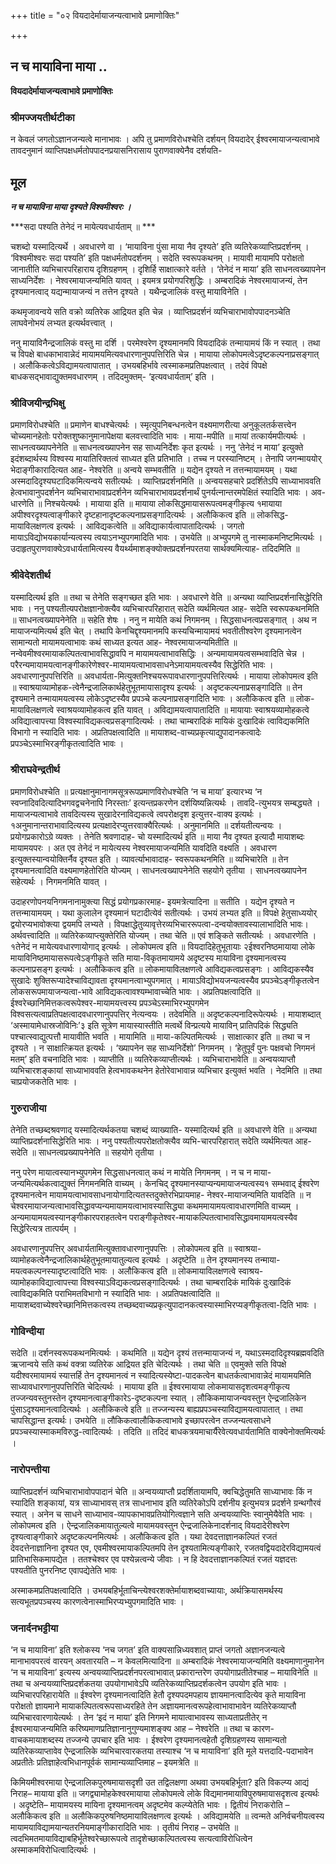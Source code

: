 +++
title = "०२ वियदादेर्मायाजन्यत्वाभावे प्रमाणोक्तिः"

+++


## न च मायाविना माया ..

**वियदादेर्मायाजन्यत्वाभावे प्रमाणोक्तिः**

### **श्रीमज्जयतीर्थटीका**

न केवलं जगतोऽज्ञानजन्यत्वे मानाभावः । अपि तु प्रमाणविरोधश्चेति दर्शयन् वियदादेर् ईश्वरमायाजन्यत्वाभावे तावदनुमानं व्याप्तिपक्षधर्मतोपपादनप्रयासनिरासाय पुराणवाक्येनैव दर्शयति-

## **मूल**

***न च मायाविना माया दृश्यते विश्वमीश्वरः ।***

***सदा पश्यति तेनेदं न मायेत्यवधार्यताम् ॥ ***

चशब्दो यस्मादित्यर्थे । अवधारणे वा । ‘मायाविना पुंसा माया नैव दृश्यते’ इति व्यतिरेकव्याप्तिप्रदर्शनम् । ‘विश्वमीश्वरः सदा पश्यति’ इति पक्षधर्मतोपदर्शनम् । सदेति स्वरूपकथनम् । मायावी मायामपि परोक्षतो जानातीति व्यभिचारपरिहाराय दृशिग्रहणम् । दृशिर्हि साक्षात्कारे वर्तते । ‘तेनेदं न माया’ इति साधनत्वख्यापनेन साध्यनिर्देशः । नेश्वरमायाजन्यमिति यावत् । इयमत्र प्रयोगपरिशुद्धिः । अम्बरादिकं नेश्वरमायाजन्यं, तेन दृश्यमानत्वाद् यद्यन्मायाजन्यं न तत्तेन दृश्यते । यथैन्द्रजालिकं वस्तु मायाविनेति ।

कथमृजावन्वये सति वक्रो व्यतिरेक आद्रियत इति चेन्न । व्याप्तिप्रदर्शनं व्यभिचाराभावोपपादनञ्चेति लाघवेनोभयं लभ्यत इत्यर्थवत्त्वात् ।

ननु मायाविनैन्द्रजालिकं वस्तु मा दर्शि । परमेश्वरेण दृश्यमानमपि वियदादिकं तन्मायामयं किं न स्यात् । तथा च विपक्षे बाधकाभावान्नेदं मायामयमित्यवधारणानुपपत्तिरिति चेन्न । मायाया लोकोपमत्वेऽदृष्टकल्पनाप्रसङ्गात् । अलौकिकत्वेऽविद्यामयत्वापातात् । उभयबहिर्भावे त्वस्माकमप्रतिपक्षत्वात् । तदेवं विपक्षे बाधकसद्भावाद्युक्तमवधारणम् । तदिदमुक्तम्- ‘इत्यवधार्यताम्’ इति ।

### **श्रीविजयीन्द्रभिक्षु**

प्रमाणविरोधश्चेति ॥ प्रमाणेन बाधश्चेत्यर्थः । स्मृत्युपनिबन्धनत्वेन वक्ष्यमाणरीत्या अनुकूलतर्कसत्त्वेन चोच्यमानहेतोः परोक्तशुष्कानुमानापेक्षया बलवत्त्वादिति भावः । माया-मपीति ॥ मायां तत्कार्यमपीत्यर्थः । साधनत्वख्यापनेनेति ॥ साधनत्वख्यापनेन सह साध्यनिर्देशः कृत इत्यर्थः । ननु ‘तेनेदं न माया’ इत्युक्ते इदंशब्दार्थस्य विश्वस्य मायातिरिक्तत्वं साध्यत इति प्रतिभाति । तच्च न परस्यानिष्टम् । तेनापि जगन्माययोर् भेदाङ्गीकारादित्यत आह- नेश्वरेति ॥ अन्वये सम्भवतीति ॥ यद्येन दृश्यते न तत्तन्मायामयम् । यथा अस्मदादिदृश्यघटादिकमित्यन्वये सतीत्यर्थः । व्याप्तिप्रदर्शनमिति ॥ अन्वयसहचारे प्रदर्शितेऽपि साध्याभाववति हेत्वभावानुपदर्शनेन व्यभिचाराभावाप्रदर्शनेन व्यभिचाराभावप्रदर्शनार्थं पुनर्यत्नान्तरमपेक्षितं स्यादिति भावः । अव-धारणेति ॥ निश्चयेत्यर्थः । मायाया इति ॥ मायाया लोकसिद्धमायासरूपत्वमङ्गीकृत्य १मायाया अपीश्वरदृश्यत्वाङ्गीकारे दृष्टहानादृष्टकल्पनाप्रसङ्गादित्यर्थः । अलौकिकत्व इति ॥ लोकसिद्ध-मायाविलक्षणत्व इत्यर्थः । आविद्यकत्वेति ॥ अविद्याकार्यत्वापातादित्यर्थः । जगतो मायाऽविद्योभयकार्यान्यत्वस्य त्वयाऽनभ्युपगमादिति भावः । उभयेति ॥ अभ्युपगमे तु नास्माकमनिष्टमित्यर्थः । उदाहृतपुराणवाक्येऽवधार्यतामित्यस्य वैयर्थ्यमाशङ्क्योक्तप्रदर्शनपरतया सार्थक्यमित्याह- तदिदमिति ॥

### **श्रीवेदेशतीर्थ**

यस्मादित्यर्थ इति ॥ तथा च तेनेति सङ्गच्छत इति भावः । अवधारणे वेति ॥ अन्यथा व्याप्तिप्रदर्शनासिद्धेरिति भावः । ननु पश्यतीत्यपरोक्षज्ञानोक्त्यैव व्यभिचारपरिहारात् सदेति व्यर्थमित्यत आह- सदेति स्वरूपकथनमिति ॥ साधनत्वख्यापनेनेति ॥ सहेति शेषः । ननु न मायेति कथं निगमनम् । सिद्धसाधनत्वप्रसङ्गात् । अथ न मायाजन्यमित्यर्थ इति चेत् । तथापि केनचिद्दृश्यमानमपि कस्यचिन्मायामयं भवतीतीश्वरेण दृश्यमानत्वेन सामान्यतो मायामयत्वाभावः कथं साध्यत इत्यत आह- नेश्वरमायाजन्यमितीति ॥ नन्वेवमीश्वरमायाकल्पितत्वाभावसिद्धावपि न मायामयत्वाभावसिद्धिः । अन्यमायामयत्वसम्भवादिति चेन्न । परैरन्यमायामयत्वानङ्गीकारेणेश्वर-मायामयत्वाभावसाधनेऽमायामयत्वस्यैव सिद्धेरिति भावः । अवधारणानुपपत्तिरिति ॥ अवधार्यता-मित्युक्तनिश्चयरूपावधारणानुपपत्तिरित्यर्थः । मायाया लोकोपमत्व इति ॥ स्वाश्रयाव्यामोहक-त्वेनैन्द्रजालिकार्थहेतुभूतमायासादृश्य इत्यर्थः । अदृष्टकल्पनाप्रसङ्गादिति ॥ तेन दृश्यमाने तन्मायामयत्वस्य लोकेऽदृष्टस्यैव प्रपञ्चे कल्पनाप्रसङ्गादिति भावः । अलौकिकत्व इति ॥ लोक-मायाविलक्षणत्वे स्वाश्रयव्यामोहकत्व इति यावत् । अविद्यामयत्वापातादिति ॥ मायायाः स्वाश्रयव्यामोहकत्वे अविद्यात्वापत्त्या विश्वस्याविद्यकत्वप्रसङ्गादित्यर्थः । तथा चाम्बरादिकं मायिकं दुःखादिकं त्वाविद्यकमिति विभागो न स्यादिति भावः । अप्रतिपक्षत्वादिति ॥ मायाशब्द-वाच्यप्रकृत्याद्युपादानकत्वादेः प्रपञ्चेऽस्माभिरङ्गीकृतत्वादिति भावः ।

### **श्रीराघवेन्द्रतीर्थ**

प्रमाणविरोधश्चेति ॥ प्रत्यक्षानुमानागमसूत्ररूपप्रमाणविरोधश्चेति ‘न च माया’ इत्यारभ्य ‘न स्वप्नादिवदित्यादिभगवद्वचनेनापि निरस्ताः’ इत्यन्तप्रकरणेन दर्शयिष्यन्नित्यर्थः । तावदि-त्युभयत्र सम्बद्ध्यते । मायाजन्यत्वाभावे तावदित्यस्य सुखादेरनाविद्यकत्वे त्वपरोक्षदृश इत्युत्तर-वाक्य इत्यर्थः । १अनुमानान्तराभावादित्यस्य प्रत्यक्षादेरप्युत्तरवाक्यैरित्यर्थः । अनुमानमिति ॥ दर्शयतीत्यन्वयः । प्रयोगप्रकारोऽग्रे व्यक्तः । तेनेति श्रवणादाह- चो यस्मादित्यर्थ इति ॥ माया नैव दृश्यत इत्यादौ मायाशब्दः मायामयपरः । अत एव तेनेदं न मायेत्यस्य नेश्वरमायाजन्यमिति यावदिति वक्ष्यति । अवधारण इत्युक्तस्यान्वयोक्तिर्नैव दृश्यत इति । व्यावर्त्याभावादाह- स्वरूपकथनमिति ॥ व्यभिचारेति ॥ तेन दृश्यमानत्वादिति वक्ष्यमाणहेतोरिति योज्यम् । साधनत्वख्यापनेनेति सहयोगे तृतीया । साधनत्वख्यापनेन सहेत्यर्थः । निगमनमिति यावत् ।

उदाहरणोपनयनिगमनानामुक्त्या सिद्धं प्रयोगप्रकारमाह- इयमत्रेत्यादिना ॥ सतीति । यद्येन दृश्यते न तत्तन्मायामयम् । यथा कुलालेन दृश्यमानं घटादीत्येवं सतीत्यर्थः । उभयं लभ्यत इति ॥ विपक्षे हेतुसाध्ययोर् द्वयोरप्यभावोक्त्या द्वयमपि लभ्यते । विपक्षाद्धेतुव्यावृत्तेरव्यभिचाररूपत्वा-दन्वयोक्तावस्यालाभादिति भावः। अर्थवत्त्वादिति ॥ व्यतिरेकव्याप्त्युक्तेरिति योज्यम् । तथा चेति ॥ एवं शङ्किते सतीत्यर्थः । अवधारणेति । १तेनेदं न मायेत्यवधारणायोगाद् इत्यर्थः । लोकोपमत्व इति ॥ वियदादिहेतुभूतायाः २ईश्वरनिष्ठमायाया लोके मायाविनिष्ठमायासरूपत्वेऽङ्गीकृते सति माया-विकृतमायामये अदृष्टस्य मायाविना दृश्यमानत्वस्य कल्पनाप्रसङ्ग इत्यर्थः । अलौकिकत्व इति ॥ लोकमायाविलक्षणत्वे आविद्यकत्वप्रसङ्गः । आविद्यकस्यैव सुखादेः शुक्तिरूप्यादेश्चाविद्यावता दृश्यमानत्वाभ्युपगमात् । मायाऽविद्योभयजन्यत्वस्यैव प्रपञ्चेऽङ्गीकृतत्वेन लोकसरूपमायाजन्यत्वा-भावे आविद्यकत्वावश्यम्भावाच्चेति भावः । अप्रतिपक्षत्वादिति ॥ ईश्वरेच्छानिमित्तकत्वरूपेश्वर-मायामयत्त्वस्य प्रपञ्चेऽस्माभिरभ्युपगमेन विश्वसत्यत्वाप्रतिपक्षत्वादवधारणानुपपत्तिर् नेत्यन्वयः । तदेवमिति ॥ अदृष्टकल्पनादिरूपेत्यर्थः । मायाशब्दात् ‘अस्मायामेधास्रजोविनिः’३ इति सूत्रेण मायास्यास्तीति मत्वर्थे विन्प्रत्यये मायाविन् प्रातिपदिकं सिद्ध्यति पश्चात्स्वाद्युत्पत्तौ मायावीति भवति । मायामिति ॥ माया-कल्पितमित्यर्थः । साक्षात्कार इति ॥ तथा च न दृश्यते । न साक्षात्क्रियत इत्यर्थः । ‘ख्यापनेन सह साध्यनिर्देशो’ निगमनम् । ‘हेतुपूर्वं पुनः पक्षवचो निगमनं मतम्’ इति वचनादिति भावः । व्याप्तीति ॥ व्यतिरेकव्याप्तीत्यर्थः । व्यभिचाराभावेति ॥ अन्वयव्याप्तौ व्यभिचारशङ्कायां साध्याभाववति हेत्वभावकथनेन हेतोरेवाभावान्न व्यभिचार इत्युक्तं भवति । नेदमिति ॥ तथा चाप्रयोजकतेति भावः ।

### **गुरुराजीया**

तेनेति तच्छब्दश्रवणाद् यस्मादित्यर्थकतया चशब्दं व्याख्याति- यस्मादित्यर्थ इति ॥ अवधारणे वेति ॥ अन्यथा व्याप्तिप्रदर्शनासिद्धेरिति भावः । ननु पश्यतीत्यपरोक्षतोक्त्यैव व्यभि-चारपरिहारात् सदेति व्यर्थमित्यत आह- सदेति ॥ साधनत्वप्रख्यापनेनेति ॥ सहयोगे तृतीया ।

ननु परेण मायात्वस्यानभ्युपगमेन सिद्धसाधनत्वात् कथं न मायेति निगमनम् । न च न माया-जन्यमित्यर्थकत्वाद्युक्तं निगमनमिति वाच्यम् । केनचिद् दृश्यमानस्याप्यन्यमायाजन्यत्वस्य१ सम्भवाद् ईश्वरेण दृश्यमानत्वेन मायामयत्वाभावसाधनायोगादित्यतस्तदुक्तेरभिप्रायमाह- नेश्वर-मायाजन्यमिति यावदिति ॥ न चेश्वरमायाजन्यत्वाभावसिद्धावप्यन्यमायामयत्वाभावस्यासिद्ध्या कथममायामयत्वावधारणमिति वाच्यम् । अन्यमायामयत्वस्यानङ्गीकारपराहतत्वेन पराङ्गीकृतेश्वर-मायाकल्पितत्वाभावसिद्धावमायामयत्वस्यैव सिद्धेरित्यत्र तात्पर्यम् ।

अवधारणानुपपत्तिर् अवधार्यतामित्युक्तावधारणानुपपत्तिः । लोकोपमत्व इति ॥ स्वाश्रया-व्यामोहकत्वेनैन्द्रजालिकार्थहेतुभूतमायातुल्यत्व इत्यर्थः । अदृष्टेति ॥ तेन दृश्यमानस्य तन्माया-मयत्वकल्पनस्यादृष्टत्वादिति भावः । अलौकिकत्व इति ॥ लोकमायाविलक्षणत्वे स्वाश्रय-व्यामोहकाविद्यात्वापत्त्या विश्वस्याऽविद्यकत्वप्रसङ्गादित्यर्थः । तथा चाम्बरादिकं मायिकं दुःखादिकं त्वाविद्यकमिति पराभिमतविभागो न स्यादिति भावः । अप्रतिपक्षत्वादिति ॥ मायाशब्दवाच्येश्वरेच्छानिमित्तकत्वस्य तच्छब्दवाच्यप्रकृत्युपादानकत्वस्यास्माभिरप्यङ्गीकृतत्वा-दिति भावः ।

### **गोविन्दीया**

सदेति ॥ दर्शनस्वरूपकथनमित्यर्थः । कथमिति ॥ यद्येन दृश्यं तत्तन्मायाजन्यं न, यथाऽस्मदादिदृश्यब्रह्मवदिति ऋजान्वये सति कथं वक्त्रा व्यतिरेक आद्रियत इति चेदित्यर्थः । तथा चेति ॥ एवमुक्ते सति विपक्षे यदीश्वरमायामयं स्यात्तर्हि तेन दृश्यमानत्वं न स्यादित्यस्येष्टा-पादकत्वेन बाधतर्कत्वाभावान्नेदं मायामयमिति साध्यावधारणानुपपत्तिरिति चेदित्यर्थः । मायाया इति ॥ ईश्वरमायाया लोकमायासदृशत्वमङ्गीकृत्य तज्जन्यवस्तुनस्तेन दृश्यमानत्वाङ्गीकारेऽ-दृष्टकल्पना स्यात् । लौकिकमायाजन्यवस्तुन ऐन्द्रजालिकेन पुंसाऽदृश्यमानत्वादित्यर्थः । अलौकिकत्वे इति ॥ तज्जन्यस्य बाह्यप्रपञ्चस्याविद्यामयत्वापातात् । तथा चापसिद्धान्त इत्यर्थः। उभयेति ॥ लौकिकत्वालौकिकत्वाभावे इच्छापरत्वेन तज्जन्यत्वसाधने प्रपञ्चस्यास्माकमविरुद्ध-त्वादित्यर्थः । तदिति ॥ तदिदं बाधकत्रयमाचार्यैरेवेत्यवधार्यतामिति वाक्येनोक्तमित्यर्थः ।

### **नारोपन्तीया**

व्याप्तिप्रदर्शनं व्यभिचाराभावोपपादानं चेति ॥ अन्वयव्याप्तौ प्रदर्शितायामपि, क्वचिद्धेतुमति साध्याभावः किं न स्यादिति शङ्कायां, यत्र साध्याभावस् तत्र साधनाभाव इति व्यतिरेकोऽपि दर्शनीय इत्युभयत्र प्रदर्शने ग्रन्थगौरवं स्यात् । अनेन च साधने साध्याभाव-व्यापकाभावप्रतियोगित्वज्ञाने सति अन्वयव्याप्तिः स्वानुमेयैवेति भावः । लोकोपमत्व इति । ऐन्द्रजालिकमायातुल्यत्वे मायामयवस्तुन ऐन्द्रजालिकेनादर्शनाद् वियदादेरीश्वरेण दृश्यत्वाङ्गीकारे अदृष्टकल्पनमित्यर्थः । अलौकिकत्व इति । यथा देवदत्ताज्ञानकल्पितं रजतं देवदत्तेनाज्ञानिना दृश्यत एव, एवमीश्वरमायाकल्पितमपि तेन दृश्यतामित्यङ्गीकारे, रजतवद्वियदादेरविद्यामयत्वं प्रातिभासिकमापद्येत । ततश्चेश्वर एव पश्येन्नत्वन्ये जीवाः । न हि देवदत्ताज्ञानकल्पितं रजतं यज्ञदत्तः पश्यतीति पुनरनिष्ट एवापद्येतेति भावः ।

अस्माकमप्रतिपक्षत्वादिति । उभयबहिर्भूताचिन्त्येश्वरशक्तेर्मायाशब्दवाच्यायाः, अर्थक्रियासमर्थस्य सत्यभूतप्रपञ्चस्य कारणत्वेनास्माभिरप्यभ्युपगमादिति भावः ।

### **जनार्दनभट्टीया**

‘न च मायाविना’ इति श्लोकस्य ‘नच जगत’ इति वाक्यसान्निध्यवशात् प्राप्तं जगतो अज्ञानजन्यत्वे मानाभावपरत्वं वारयन् अवतारयति – न केवलमित्यादिना ॥ अम्बरादिकं नेश्वरमायाजन्यमिति वक्ष्यमाणानुमानेन ‘न च मायाविना’ इत्यस्य अन्वयव्याप्तिप्रदर्शनपरत्वाभावात् प्रकारान्तरेण उपयोगाप्रतीतेश्चाह – मायाविनेति ॥ तथा च अन्वयव्याप्तिप्रदर्शकतया उपयोगाभावेऽपि व्यतिरेकव्याप्तिप्रदर्शकत्वेन उपयोग इति भावः । व्यभिचारपरिहारायेति ॥ ईश्वरेण दृश्यमानत्वादिति हेतौ दृश्यपदमपहाय ज्ञायमानत्वादित्येव कृते मायाविना परोक्षतो ज्ञायमाने मायाकल्पितत्वरूपसाध्यरहिते तेन अज्ञायमानत्वरूपहेत्वाभावाभावेन व्यतिरेकव्याप्तौ व्यभिचारवारणायेत्यर्थः । तेन ‘इदं न माया’ इति निगमने मायात्वाभावस्य साध्यताप्रतीतेर् न ईश्वरमायाजन्यमिति करिष्यमाणप्रतिज्ञानानुगुण्यमाशङ्क्य आह – नेश्वरेति ॥ तथा च कारण-वाचकमायाशब्दस्य तज्जन्ये उपचार इति भावः । ईश्वरेण दृश्यमानत्वहेतौ दृशिग्रहणस्य सामान्यतो व्यतिरेकव्याप्तावेव ऐन्द्रजालिके व्यभिचारवारकतया तस्याश्च ‘न च मायाविना’ इति मूले यत्तदादि-पदाभावेन अप्रतीतेः प्रतिज्ञाहेत्वभिधानपूर्वकं सामान्यव्याप्तिमाह – इयमत्रेति ॥

किमियमीश्वरमाया ऐन्द्रजालिकपुरुषमायासदृशी उत तद्विलक्षणा अथवा उभयबहिर्भूता? इति विकल्प्य आद्यं निराह– मायाया इति ॥ जगद्व्यामोहकेश्वरमायाया लोकोपमत्वे लोके विद्यमानमायाविपुरुषमायासदृशत्व इत्यर्थः । अदृष्टेति– मायामयस्य मायिना दृश्यमानत्वम् अदृष्टमेव कल्प्येतेति भावः । द्वितीयं निराकरोति – अलौकिकत्व इति ॥ अलौकिकपुरुषनिष्ठमायाविलक्षणत्व इत्यर्थः । अविद्यामयेति ॥ त्वन्मते अनिर्वचनीयत्वस्य मायामयाविद्यामयान्यतरनियमाङ्गीकारादिति भावः । तृतीयं निराह – उभयेति ॥ त्वदभिमतमायाविद्याबहिर्भूतेश्वरेच्छारूपत्वे तादृशेच्छाकल्पितत्वस्य सत्यत्वाविरोधित्वेन अस्माकमविरोधित्वादित्यर्थः ।

